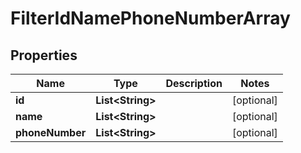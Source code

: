 
# FilterIdNamePhoneNumberArray

## Properties
Name | Type | Description | Notes
------------ | ------------- | ------------- | -------------
**id** | **List&lt;String&gt;** |  |  [optional]
**name** | **List&lt;String&gt;** |  |  [optional]
**phoneNumber** | **List&lt;String&gt;** |  |  [optional]



